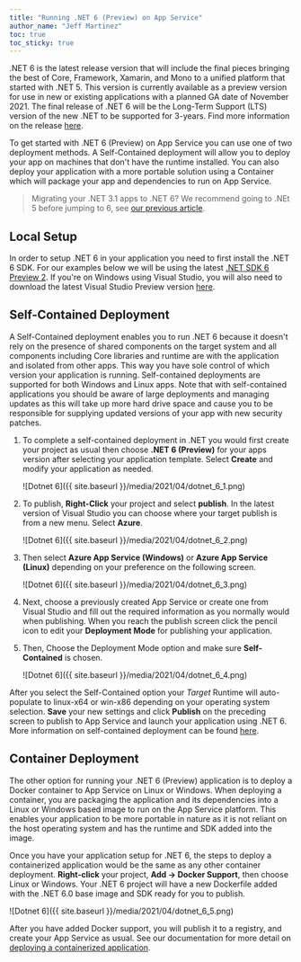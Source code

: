 ```yaml
---
title: "Running .NET 6 (Preview) on App Service"
author_name: "Jeff Martinez"
toc: true
toc_sticky: true
---
```


.NET 6 is the latest release version that will include the final pieces bringing the best of Core, Framework, Xamarin, and Mono to a unified platform that started with .NET 5. This version is currently available as a preview version for use in new or existing applications with a planned GA date of November 2021. The final release of .NET 6 will be the Long-Term Support (LTS) version of the new .NET to be supported for 3-years. Find more information on the release [here](https://devblogs.microsoft.com/dotnet/announcing-net-6-preview-1/).

To get started with .NET 6 (Preview) on App Service you can use one of two deployment methods. A Self-Contained deployment will allow you to deploy your app on machines that don't have the runtime installed. You can also deploy your application with a more portable solution using a Container which will package your app and dependencies to run on App Service.

> Migrating your .NET 3.1 apps to .NET 6? We recommend going to .NEt 5 before jumping to 6, see [our previous article](https://azure.github.io/AppService/2021/04/14/Migrating-your-dotnet-31-applications-to-dotnet-5.html).

## Local Setup

In order to setup .NET 6 in your application you need to first install the .NET 6 SDK. For our examples below we will be using the latest [.NET SDK 6 Preview 2](https://dotnet.microsoft.com/download/dotnet/6.0). If you're on Windows using Visual Studio, you will also need to download the latest Visual Studio Preview version [here](https://visualstudio.microsoft.com/vs/preview/).

## Self-Contained Deployment

A Self-Contained deployment enables you to run .NET 6 because it doesn't rely on the presence of shared components on the target system and all components including Core libraries and runtime are with the application and isolated from other apps. This way you have sole control of which version your application is running. Self-contained deployments are supported for both Windows and Linux apps. Note that with self-contained applications you should be aware of large deployments and managing updates as this will take up more hard drive space and cause you to be responsible for supplying updated versions of your app with new security patches.

1. To complete a self-contained deployment in .NET you would first create your project as usual then choose **.NET 6 (Preview)** for your apps version after selecting your application template. Select **Create** and modify your application as needed.

    ![Dotnet 6]({{ site.baseurl }}/media/2021/04/dotnet_6_1.png)

2. To publish, **Right-Click** your project and select **publish**. In the latest version of Visual Studio you can choose where your target publish is from a new menu.  Select **Azure**.

    ![Dotnet 6]({{ site.baseurl }}/media/2021/04/dotnet_6_2.png)

3. Then select **Azure App Service (Windows)** or **Azure App Service (Linux)** depending on your preference on the following screen.

    ![Dotnet 6]({{ site.baseurl }}/media/2021/04/dotnet_6_3.png)

4. Next, choose a previously created App Service or create one from Visual Studio and fill out the required information as you normally would when publishing. When you reach the publish screen click the pencil icon to edit your **Deployment Mode** for publishing your application.

5. Then, Choose the Deployment Mode option and make sure **Self-Contained** is chosen.

    ![Dotnet 6]({{ site.baseurl }}/media/2021/04/dotnet_6_4.png)

After you select the Self-Contained option your *Target* Runtime will auto-populate to linux-x64 or win-x86 depending on your operating system selection. **Save** your new settings and click **Publish** on the preceding screen to publish to App Service and launch your application using .NET 6. More information on self-contained deployment can be found [here](https://docs.microsoft.com/dotnet/core/deploying/).

## Container Deployment

The other option for running your .NET 6 (Preview) application is to deploy a Docker container to App Service on Linux or Windows. When deploying a container, you are packaging the application and its dependencies into a Linux or Windows based image to run on the App Service platform. This enables your application to be more portable in nature as it is not reliant on the host operating system and has the runtime and SDK added into the image.

Once you have your application setup for .NET 6, the steps to deploy a containerized application would be the same as any other container deployment. **Right-click** your project, **Add -> Docker Support**, then choose Linux or Windows. Your .NET 6 project will have a new Dockerfile added with the .NET 6.0 base image and SDK ready for you to publish.

![Dotnet 6]({{ site.baseurl }}/media/2021/04/dotnet_6_5.png)

After you have added Docker support, you will publish it to a registry, and create your App Service as usual. See our documentation for more detail on [deploying a containerized application](https://docs.microsoft.com/azure/app-service/quickstart-custom-container?pivots=container-windows).
